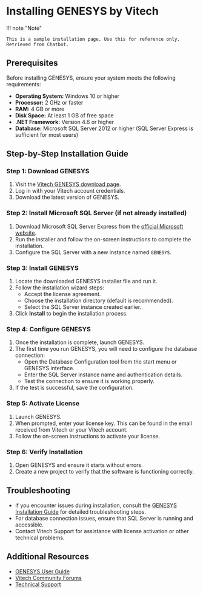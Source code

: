 # Installing GENESYS by Vitech

!!! note "Note"

    This is a sample installation page. Use this for reference only. Retrieved from Chatbot.

[Twemoji]: https://twemoji.twitter.com/
[emoji search]: ../reference/icons-emojis.md#search

## Prerequisites

Before installing GENESYS, ensure your system meets the following requirements:

- **Operating System:** Windows 10 or higher
- **Processor:** 2 GHz or faster
- **RAM:** 4 GB or more
- **Disk Space:** At least 1 GB of free space
- **.NET Framework:** Version 4.6 or higher
- **Database:** Microsoft SQL Server 2012 or higher (SQL Server Express is sufficient for most users)

## Step-by-Step Installation Guide

### Step 1: Download GENESYS

1. Visit the [Vitech GENESYS download page](https://www.vitechcorp.com/genesys/download).
2. Log in with your Vitech account credentials.
3. Download the latest version of GENESYS.

### Step 2: Install Microsoft SQL Server (if not already installed)

1. Download Microsoft SQL Server Express from the [official Microsoft website](https://www.microsoft.com/en-us/sql-server/sql-server-editions-express).
2. Run the installer and follow the on-screen instructions to complete the installation.
3. Configure the SQL Server with a new instance named `GENESYS`.

### Step 3: Install GENESYS

1. Locate the downloaded GENESYS installer file and run it.
2. Follow the installation wizard steps:
   - Accept the license agreement.
   - Choose the installation directory (default is recommended).
   - Select the SQL Server instance created earlier.
3. Click **Install** to begin the installation process.

### Step 4: Configure GENESYS

1. Once the installation is complete, launch GENESYS.
2. The first time you run GENESYS, you will need to configure the database connection:
   - Open the Database Configuration tool from the start menu or GENESYS interface.
   - Enter the SQL Server instance name and authentication details.
   - Test the connection to ensure it is working properly.
3. If the test is successful, save the configuration.

### Step 5: Activate License

1. Launch GENESYS.
2. When prompted, enter your license key. This can be found in the email received from Vitech or your Vitech account.
3. Follow the on-screen instructions to activate your license.

### Step 6: Verify Installation

1. Open GENESYS and ensure it starts without errors.
2. Create a new project to verify that the software is functioning correctly.

## Troubleshooting

- If you encounter issues during installation, consult the [GENESYS Installation Guide](https://www.vitechcorp.com/genesys/installation-guide) for detailed troubleshooting steps.
- For database connection issues, ensure that SQL Server is running and accessible.
- Contact Vitech Support for assistance with license activation or other technical problems.

## Additional Resources

- [GENESYS User Guide](https://www.vitechcorp.com/genesys/user-guide)
- [Vitech Community Forums](https://community.vitechcorp.com/)
- [Technical Support](https://www.vitechcorp.com/support)

